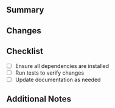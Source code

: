 ## Summary


## Changes


## Checklist

- [ ] Ensure all dependencies are installed
- [ ] Run tests to verify changes
- [ ] Update documentation as needed

## Additional Notes
